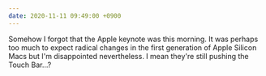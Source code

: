 ```yaml
---
date: 2020-11-11 09:49:00 +0900
---
```


Somehow I forgot that the Apple keynote was this morning. It was perhaps too much to expect radical changes in the first generation of Apple Silicon Macs but I'm disappointed nevertheless. I mean they're still pushing the Touch Bar...?
